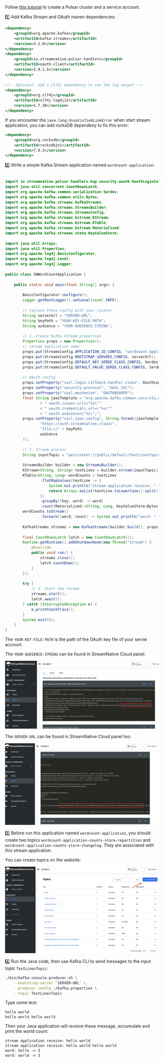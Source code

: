 
Follow [this tutorial](https://www.notion.so/streamnativeio/StreamNative-Cloud-for-Kafka-DRAFT-6aa74659b5f5495883beaa88e21eabc6) to create a Pulsar cluster and a service account.

1️⃣ Add Kafka Stream and OAuth maven dependencies:

```xml
<dependency>
    <groupId>org.apache.kafka</groupId>
    <artifactId>kafka-streams</artifactId>
    <version>3.1.0</version>
</dependency>
<dependency>
    <groupId>io.streamnative.pulsar.handlers</groupId>
    <artifactId>oauth-client</artifactId>
    <version>2.9.1.5</version>
</dependency>

<!-- Optional: add a slf4j dependency to see the log output -->
<dependency>
    <groupId>org.slf4j</groupId>
    <artifactId>slf4j-log4j12</artifactId>
    <version>1.7.30</version>
</dependency>
```

If you encounter the `java.lang.UnsatisfiedLinkError` when start stream application, you can add rocksDB dependeny to fix this error:

```xml
<dependency>
    <groupId>org.rocksdb</groupId>
    <artifactId>rocksdbjni</artifactId>
    <version>7.0.3</version>
</dependency>
```


2️⃣ Write a simple Kafka Stream application named `wordcount-application`:

```java

import io.streamnative.pulsar.handlers.kop.security.oauth.OauthLoginCallbackHandler;
import java.util.concurrent.CountDownLatch;
import org.apache.kafka.common.serialization.Serdes;
import org.apache.kafka.common.utils.Bytes;
import org.apache.kafka.streams.KafkaStreams;
import org.apache.kafka.streams.StreamsBuilder;
import org.apache.kafka.streams.StreamsConfig;
import org.apache.kafka.streams.kstream.KStream;
import org.apache.kafka.streams.kstream.KTable;
import org.apache.kafka.streams.kstream.Materialized;
import org.apache.kafka.streams.state.KeyValueStore;

import java.util.Arrays;
import java.util.Properties;
import org.apache.log4j.BasicConfigurator;
import org.apache.log4j.Level;
import org.apache.log4j.Logger;

public class SNWordCountApplication {

    public static void main(final String[] args) {

        BasicConfigurator.configure();
        Logger.getRootLogger().setLevel(Level.INFO);

        // replace these config with your cluster
        String serverUrl = "SERVER-URL";
        String keyPath = "YOUR-KEY-FILE-PATH";
        String audience = "YOUR-AUDIENCE-STRING";

        // 1. Create Kafka Stream properties
        Properties props = new Properties();
        // stream application name
        props.put(StreamsConfig.APPLICATION_ID_CONFIG, "wordcount-application");
        props.put(StreamsConfig.BOOTSTRAP_SERVERS_CONFIG, serverUrl);
        props.put(StreamsConfig.DEFAULT_KEY_SERDE_CLASS_CONFIG, Serdes.String().getClass());
        props.put(StreamsConfig.DEFAULT_VALUE_SERDE_CLASS_CONFIG, Serdes.String().getClass());

        // OAuth config
        props.setProperty("sasl.login.callback.handler.class", OauthLoginCallbackHandler.class.getName());
        props.setProperty("security.protocol", "SASL_SSL");
        props.setProperty("sasl.mechanism", "OAUTHBEARER");
        final String jaasTemplate = "org.apache.kafka.common.security.oauthbearer.OAuthBearerLoginModule required"
                + " oauth.issuer.url=\"%s\""
                + " oauth.credentials.url=\"%s\""
                + " oauth.audience=\"%s\";";
        props.setProperty("sasl.jaas.config", String.format(jaasTemplate,
                "https://auth.streamnative.cloud/",
                "file://" + keyPath,
                audience
        ));

        // 2. Stream process
        String inputTopic = "persistent://public/default/TextLinesTopic";

        StreamsBuilder builder = new StreamsBuilder();
        KStream<String, String> textLines = builder.stream(inputTopic);
        KTable<String, Long> wordCounts = textLines
                .flatMapValues(textLine -> {
                    System.out.println("stream application receive: " + textLine);
                    return Arrays.asList(textLine.toLowerCase().split("\\W+"));
                })
                .groupBy((key, word) -> word)
                .count(Materialized.<String, Long, KeyValueStore<Bytes, byte[]>>as("counts-store"));
        wordCounts.toStream()
                .foreach((word, count) -> System.out.println("word: " + word + " -> " + count));

        KafkaStreams streams = new KafkaStreams(builder.build(), props);

        final CountDownLatch latch = new CountDownLatch(1);
        Runtime.getRuntime().addShutdownHook(new Thread("stream") {
            @Override
            public void run() {
                streams.close();
                latch.countDown();
            }
        });

        try {
            // 3. Start the stream
            streams.start();
            latch.await();
        } catch (InterruptedException e) {
            e.printStackTrace();
        }
        System.exit(0);
    }
}
```

The `YOUR-KEY-FILE-PATH` is the path of the OAuth key file of your servie account.

The `YOUR-AUDIENCE-STRING` can be found in StreamNative Cloud panel:

![](./images/audience.jpg)

The `SERVER-URL` can be found in StreamNative Cloud panel too:

![](./images/broker-url.jpg)


3️⃣ Before run this application named `wordcount-application`, you should create two topics `wordcount-application-counts-store-repartition` and `wordcount-application-counts-store-changelog`. They are associated with this stream application.

You can create topics on the website:

![](./images/create-topics.jpg)


4️⃣ Run the Java code, then use Kafka CLI to send messages to the input topic `TextLinesTopic`:

```bash
./bin/kafka-console-producer.sh \
    --bootstrap-server `SERVER-URL` \
    --producer.config ./kafka.properties \
    --topic TextLinesTopic
```

Type some text:

```shell
hello world
hello world hello world
```

Then your Java application will receive these message, accumulate and print the world count:

```shell
stream application receive: hello world
stream application receive: hello world hello world
word: hello -> 3
word: world -> 3
```